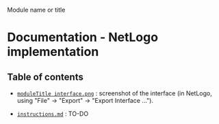 Module name or title
# Documentation - NetLogo implementation
## Table of contents

- [`moduleTitle interface.png`](referenceEvapotranspiration%20interface.png) : screenshot of the interface (in NetLogo, using "File" -> "Export" -> "Export Interface ...").

- [`instructions.md`](instructions.md) : TO-DO
